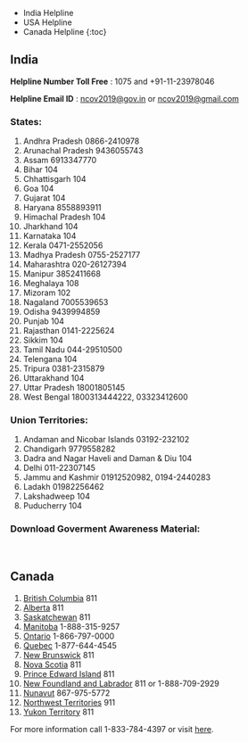 * India Helpline
* USA Helpline
* Canada Helpline
{:toc}


## India

**Helpline Number Toll Free** : 1075 and +91-11-23978046

**Helpline Email ID** : ncov2019@gov.in or ncov2019@gmail.com

### States:

1. Andhra Pradesh 0866-2410978
2. Arunachal Pradesh 9436055743
3. Assam 6913347770
4. Bihar 104
5. Chhattisgarh 104
6. Goa 104
7. Gujarat 104
8. Haryana 8558893911
9. Himachal Pradesh 104
10. Jharkhand 104
11. Karnataka 104
12. Kerala 0471-2552056
13. Madhya Pradesh 0755-2527177
14. Maharashtra 020-26127394
15. Manipur 3852411668
16. Meghalaya 108
17. Mizoram 102
18. Nagaland 7005539653
19. Odisha 9439994859
20. Punjab 104
21. Rajasthan 0141-2225624
22. Sikkim 104
23. Tamil Nadu 044-29510500
24. Telengana 104
25. Tripura 0381-2315879
26. Uttarakhand 104
27. Uttar Pradesh 18001805145
28. West Bengal 1800313444222, 03323412600

### Union Territories:

1. Andaman and Nicobar Islands 03192-232102
2. Chandigarh 9779558282
3. Dadra and Nagar Haveli and Daman & Diu 104
4. Delhi 011-22307145
5. Jammu and Kashmir 01912520982, 0194-2440283
6. Ladakh 01982256462
7. Lakshadweep 104
8. Puducherry 104

### Download Goverment Awareness Material:

<br>

## Canada

1. [British Columbia](www.bccdc.ca/covid19) 811
2. [Alberta](www.myhealth.alberta.ca) 811
3. [Saskatchewan](www.saskhealthauthority.ca) 811
4. [Manitoba](www.manitoba.ca/covid19) 1-888-315-9257
5. [Ontario](www.publichealthontario.ca) 1-866-797-0000
6. [Quebec](www.quebec.ca/en/coronavirus) 1-877-644-4545
7. [New Brunswick](www.gnb.ca/publichealth) 811
8. [Nova Scotia](www.nshealth.ca/public-health) 811
9. [Prince Edward Island](www.princeedwardisland.ca/covid19) 811
10. [New Foundland and Labrador](www.gov.nl.ca/covid-19) 811 or 1-888-709-2929
11. [Nunavut](www.gov.nu.ca/health) 867-975-5772
12. [Northwest Territories](www.hss.gov.nt.ca) 911
13. [Yukon Territory](www.yukon.ca/covid-19) 811

For more information call 1-833-784-4397 or visit [here](canada.ca/coronavirus).
